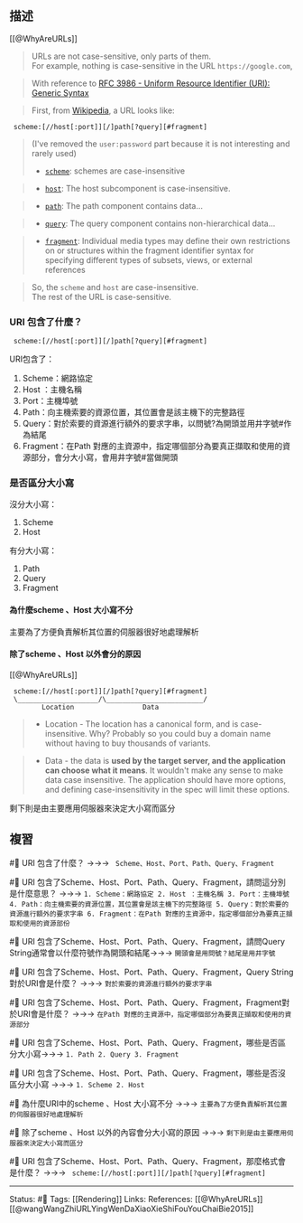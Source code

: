 ## 描述

[[@WhyAreURLs]]
> URLs are not case-sensitive, only parts of them.  
> For example, nothing is case-sensitive in the URL `https://google.com`,

> With reference to [RFC 3986 - Uniform Resource Identifier (URI): Generic Syntax](https://www.rfc-editor.org/rfc/rfc3986)

> First, from [Wikipedia](https://en.wikipedia.org/wiki/Uniform_Resource_Locator), a URL looks like:

```
 scheme:[//host[:port]][/]path[?query][#fragment]
```

> (I've removed the `user:password` part because it is not interesting and rarely used)
> -   [`scheme`](https://www.rfc-editor.org/rfc/rfc3986#section-3.1):
> schemes are case-insensitive

> -   [`host`](https://www.rfc-editor.org/rfc/rfc3986#section-3.2.2):
> The host subcomponent is case-insensitive.

> -   [`path`](https://www.rfc-editor.org/rfc/rfc3986#section-3.3):
> The path component contains data...

>-   [`query`](https://www.rfc-editor.org/rfc/rfc3986#section-3.4):
> The query component contains non-hierarchical data...

> -   [`fragment`](https://www.rfc-editor.org/rfc/rfc3986#section-3.5):
> Individual media types may define their own restrictions on or structures within the fragment identifier syntax for specifying different types of subsets, views, or external references

> So, the `scheme` and `host` are case-insensitive.  
> The rest of the URL is case-sensitive.


### URI 包含了什麼？

```
 scheme:[//host[:port]][/]path[?query][#fragment]
```

URI包含了：
1. Scheme：網路協定
2. Host ：主機名稱
3. Port：主機埠號
4. Path：向主機索要的資源位置，其位置會是該主機下的完整路徑
5. Query：對於索要的資源進行額外的要求字串，以問號\?為開頭並用井字號\#作為結尾
6. Fragment：在Path 對應的主資源中，指定哪個部分為要真正擷取和使用的資源部分，會分大小寫，會用井字號\#當做開頭


### 是否區分大小寫

沒分大小寫：
1. Scheme
2. Host

有分大小寫：
1. Path
2. Query
3. Fragment
  


#### 為什麼scheme 、Host 大小寫不分
主要為了方便負責解析其位置的伺服器很好地處理解析

#### 除了scheme 、Host 以外會分的原因

[[@WhyAreURLs]]
```
 scheme:[//host[:port]][/]path[?query][#fragment]
 \____________________/\________________________/
        Location                 Data
```

> -   Location - The location has a canonical form, and is case-insensitive. Why? Probably so you could buy a domain name without having to buy thousands of variants.
    
> -   Data - the data is **used by the target server, and the application can choose what it means**. It wouldn't make any sense to make data case insensitive. The application should have more options, and defining case-insensitivity in the spec will limit these options.

剩下則是由主要應用伺服器來決定大小寫而區分




## 複習

#🧠 URI 包含了什麼？ ->->-> ` Scheme、Host、Port、Path、Query、Fragment`
<!--SR:!2023-01-12,30,230-->

#🧠 URI 包含了Scheme、Host、Port、Path、Query、Fragment，請問這分別是什麼意思？ ->->-> `1. Scheme：網路協定 2. Host ：主機名稱 3. Port：主機埠號 4. Path：向主機索要的資源位置，其位置會是該主機下的完整路徑 5. Query：對於索要的資源進行額外的要求字串 6. Fragment：在Path 對應的主資源中，指定哪個部分為要真正擷取和使用的資源部份`
<!--SR:!2023-02-05,46,250-->


#🧠 URI 包含了Scheme、Host、Port、Path、Query、Fragment，請問Query String通常會以什麼符號作為開頭和結尾->->-> `開頭會是用問號？結尾是用井字號`
<!--SR:!2023-03-17,74,250-->

#🧠 URI 包含了Scheme、Host、Port、Path、Query、Fragment，Query String對於URI會是什麼？ ->->-> `對於索要的資源進行額外的要求字串`
<!--SR:!2023-03-16,73,250-->

#🧠 URI 包含了Scheme、Host、Port、Path、Query、Fragment，Fragment對於URI會是什麼？ ->->-> `在Path 對應的主資源中，指定哪個部分為要真正擷取和使用的資源部分`
<!--SR:!2023-01-02,28,250-->

#🧠 URI 包含了Scheme、Host、Port、Path、Query、Fragment，哪些是否區分大小寫->->-> `1. Path 2. Query 3. Fragment`
<!--SR:!2023-03-10,69,250-->


#🧠 URI 包含了Scheme、Host、Port、Path、Query、Fragment，哪些是否沒區分大小寫 ->->-> `1. Scheme 2. Host`
<!--SR:!2023-03-13,71,250-->

#🧠 為什麼URI中的scheme 、Host 大小寫不分 ->->-> `主要為了方便負責解析其位置的伺服器很好地處理解析`
<!--SR:!2023-02-11,50,250-->


#🧠 除了scheme 、Host 以外的內容會分大小寫的原因 ->->-> `剩下則是由主要應用伺服器來決定大小寫而區分`
<!--SR:!2023-03-06,66,250-->

#🧠 URI 包含了Scheme、Host、Port、Path、Query、Fragment，那麼格式會是什麼？ ->->-> ` scheme:[//host[:port]][/]path[?query][#fragment]`
<!--SR:!2023-03-02,63,250-->


---
Status: #🌱 
Tags:
[[Rendering]]
Links:
References:
[[@WhyAreURLs]]
[[@wangWangZhiURLYingWenDaXiaoXieShiFouYouChaiBie2015]]